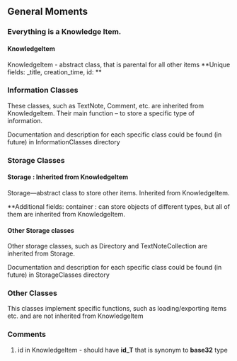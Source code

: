 ## General Moments

### Everything is a Knowledge Item. 
#### KnowledgeItem 
KnowledgeItem - abstract class, that is parental for all other items
**Unique fields: _title, creation_time,  id: **


### Information Classes 
These classes, such as TextNote, Comment, etc. are inherited from KnowledgeItem. Their main function – to store a specific type of information. 

Documentation and description for each specific class could be found (in future) in InformationClasses directory 


### Storage Classes
#### Storage : Inherited from KnowledgeItem
Storage—abstract class to store other items. Inherited from KnowledgeItem. 

**Additional fields: container :  can store objects of different types, but all of them are inherited from KnowledgeItem. 

#### Other Storage classes
Other storage classes, such as Directory and TextNoteCollection are inherited from Storage.

Documentation and description for each specific class could be found (in future) in StorageClasses directory


### Other Classes 
This classes implement specific functions, such as loading/exporting items etc. and are not inherited from KnowledgeItem


### Comments
1) id in KnowledgeItem - should have   **id_T**  that is synonym to **base32**  type
